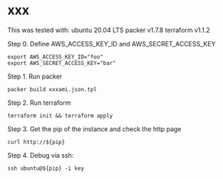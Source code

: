 # xxx
This was tested with:
ubuntu 20.04 LTS
packer v1.7.8
terraform v1.1.2


Step 0.
Define AWS_ACCESS_KEY_ID and AWS_SECRET_ACCESS_KEY

```
export AWS_ACCESS_KEY_ID="foo"
export AWS_SECRET_ACCESS_KEY="bar"
```

Step 1.
Run packer
```
packer build xxxami.json.tpl
```

Step 2.
Run terraform
```
terraform init && terraform apply
```

Step 3.
Get the pip of the instance and check the http page
```
curl http://${pip}
```

Step 4.
Debug via ssh:
```
ssh ubuntu@${pip} -i key
```
